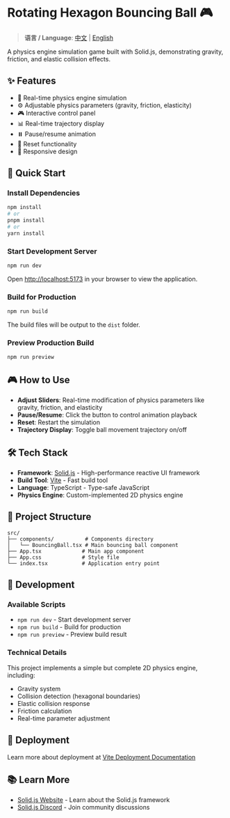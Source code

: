# Rotating Hexagon Bouncing Ball 🎮

> **语言 / Language**: [中文](README.md) | [English](README-EN.md)

A physics engine simulation game built with Solid.js, demonstrating gravity, friction, and elastic collision effects.

## ✨ Features

- 🎯 Real-time physics engine simulation
- ⚙️ Adjustable physics parameters (gravity, friction, elasticity)
- 🎮 Interactive control panel
- 📊 Real-time trajectory display
- ⏸️ Pause/resume animation
- 🔄 Reset functionality
- 📱 Responsive design

## 🚀 Quick Start

### Install Dependencies

```bash
npm install
# or
pnpm install
# or
yarn install
```

### Start Development Server

```bash
npm run dev
```

Open [http://localhost:5173](http://localhost:5173) in your browser to view the application.

### Build for Production

```bash
npm run build
```

The build files will be output to the `dist` folder.

### Preview Production Build

```bash
npm run preview
```

## 🎮 How to Use

- **Adjust Sliders**: Real-time modification of physics parameters like gravity, friction, and elasticity
- **Pause/Resume**: Click the button to control animation playback
- **Reset**: Restart the simulation
- **Trajectory Display**: Toggle ball movement trajectory on/off

## 🛠️ Tech Stack

- **Framework**: [Solid.js](https://solidjs.com) - High-performance reactive UI framework
- **Build Tool**: [Vite](https://vitejs.dev) - Fast build tool
- **Language**: TypeScript - Type-safe JavaScript
- **Physics Engine**: Custom-implemented 2D physics engine

## 📁 Project Structure

```
src/
├── components/          # Components directory
│   └── BouncingBall.tsx # Main bouncing ball component
├── App.tsx             # Main app component
├── App.css             # Style file
└── index.tsx           # Application entry point
```

## 🔧 Development

### Available Scripts

- `npm run dev` - Start development server
- `npm run build` - Build for production
- `npm run preview` - Preview build result

### Technical Details

This project implements a simple but complete 2D physics engine, including:

- Gravity system
- Collision detection (hexagonal boundaries)
- Elastic collision response
- Friction calculation
- Real-time parameter adjustment

## 🚀 Deployment

Learn more about deployment at [Vite Deployment Documentation](https://vite.dev/guide/static-deploy.html)

## 📚 Learn More

- [Solid.js Website](https://solidjs.com) - Learn about the Solid.js framework
- [Solid.js Discord](https://discord.com/invite/solidjs) - Join community discussions